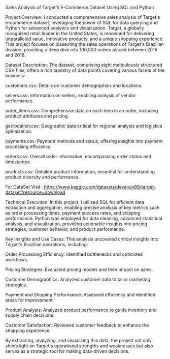 Sales Analysis of Target's E-Commerce Dataset Using SQL and Python

Project Overview: I conducted a comprehensive sales analysis of Target's e-commerce dataset, leveraging the power of SQL for data querying and Python for advanced analytics and visualization. Target, a globally recognized retail leader in the United States, is renowned for delivering unparalleled value, innovative products, and a unique shopping experience. This project focuses on dissecting the sales operations of Target's Brazilian division, providing a deep dive into 100,000 orders placed between 2016 and 2018.

Dataset Description: The dataset, comprising eight meticulously structured CSV files, offers a rich tapestry of data points covering various facets of the business:

customers.csv: Details on customer demographics and locations.

sellers.csv: Information on sellers, enabling analysis of vendor performance.

order_items.csv: Comprehensive data on each item in an order, including product attributes and pricing.

geolocation.csv: Geographic data critical for regional analysis and logistics optimization.

payments.csv: Payment methods and status, offering insights into payment processing efficiency.

orders.csv: Overall order information, encompassing order status and timestamps.

products.csv: Detailed product information, essential for understanding product diversity and performance.

For DataSet Visit : https://www.kaggle.com/datasets/devarajv88/target-dataset?resource=download

Technical Execution: In this project, I utilized SQL for efficient data extraction and aggregation, enabling precise analysis of key metrics such as order processing times, payment success rates, and shipping performance. Python was employed for data cleaning, advanced statistical analysis, and visualization, providing actionable insights into pricing strategies, customer behavior, and product performance.

Key Insights and Use Cases: This analysis uncovered critical insights into Target's Brazilian operations, including:

Order Processing Efficiency: Identified bottlenecks and optimized workflows.

Pricing Strategies: Evaluated pricing models and their impact on sales.

Customer Demographics: Analyzed customer data to tailor marketing strategies.

Payment and Shipping Performance: Assessed efficiency and identified areas for improvement.

Product Analysis: Analyzed product performance to guide inventory and supply chain decisions.

Customer Satisfaction: Reviewed customer feedback to enhance the shopping experience.

By extracting, analyzing, and visualizing this data, the project not only sheds light on Target's operational strengths and weaknesses but also serves as a strategic tool for making data-driven decisions.
